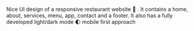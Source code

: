 Nice UI design of a responsive restaurant website 🥗 . It contains a home, about, services, menu, app, contact and a footer. It also has a fully developed light/dark mode 🌓 mobile first approach

